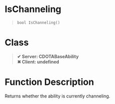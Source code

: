 # IsChanneling
> `bool IsChanneling()`
# Class
> __✔ Server: CDOTABaseAbility__  
> __✖ Client: undefined__  
# Function Description
Returns whether the ability is currently channeling.
